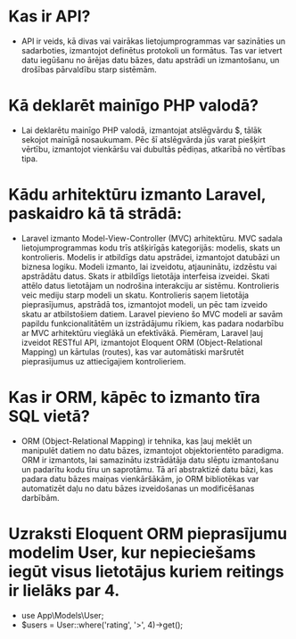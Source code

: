 # Kas ir API?
- API ir veids, kā divas vai vairākas lietojumprogrammas var sazināties un sadarboties, izmantojot definētus protokoli un formātus. Tas var ietvert datu iegūšanu no ārējas datu bāzes, datu apstrādi un izmantošanu, un drošības pārvaldību starp sistēmām.
# Kā deklarēt mainīgo PHP valodā?
- Lai deklarētu mainīgo PHP valodā, izmantojat atslēgvārdu $, tālāk sekojot mainīgā nosaukumam. Pēc šī atslēgvārda jūs varat piešķirt vērtību, izmantojot vienkāršu vai dubultās pēdiņas, atkarībā no vērtības tipa.
# Kādu arhitektūru izmanto Laravel, paskaidro kā tā strādā:
- Laravel izmanto Model-View-Controller (MVC) arhitektūru. MVC sadala lietojumprogrammas kodu trīs atšķirīgās kategorijās: modelis, skats un kontrolieris.
Modelis ir atbildīgs datu apstrādei, izmantojot datubāzi un biznesa logiku. Modeli izmanto, lai izveidotu, atjauninātu, izdzēstu vai apstrādātu datus.
Skats ir atbildīgs lietotāja interfeisa izveidei. Skati attēlo datus lietotājam un nodrošina interakciju ar sistēmu.
Kontrolieris veic mediju starp modeli un skatu. Kontrolieris saņem lietotāja pieprasījumus, apstrādā tos, izmantojot modeli, un pēc tam izveido skatu ar atbilstošiem datiem.
Laravel pievieno šo MVC modeli ar savām papildu funkcionalitātēm un izstrādājumu rīkiem, kas padara nodarbību ar MVC arhitektūru vieglākā un efektīvākā. Piemēram, Laravel ļauj izveidot RESTful API, izmantojot Eloquent ORM (Object-Relational Mapping) un kārtulas (routes), kas var automātiski maršrutēt pieprasījumus uz attiecīgajiem kontrolieriem.
# Kas ir ORM, kāpēc to izmanto tīra SQL vietā?
- ORM (Object-Relational Mapping) ir tehnika, kas ļauj meklēt un manipulēt datiem no datu bāzes, izmantojot objektorientēto paradigma. ORM ir izmantots, lai samazinātu izstrādātāja datu slēptu izmantošanu un padarītu kodu tīru un saprotāmu. Tā arī abstraktizē datu bāzi, kas padara datu bāzes maiņas vienkāršākām, jo ORM bibliotēkas var automatizēt daļu no datu bāzes izveidošanas un modificēšanas darbībām.
# Uzraksti Eloquent ORM pieprasījumu modelim User, kur nepieciešams iegūt visus lietotājus kuriem reitings ir lielāks par 4. 
- use App\Models\User;
- $users = User::where('rating', '>',  4)->get();